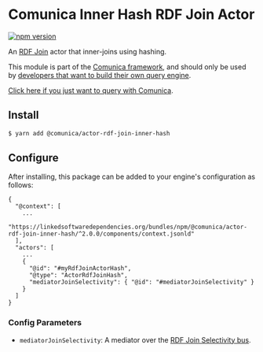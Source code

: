 # Comunica Inner Hash RDF Join Actor

[![npm version](https://badge.fury.io/js/%40comunica%2Factor-rdf-join-inner-hash.svg)](https://www.npmjs.com/package/@comunica/actor-rdf-join-inner-hash)

An [RDF Join](https://github.com/comunica/comunica/tree/master/packages/bus-rdf-join) actor that inner-joins using hashing.

This module is part of the [Comunica framework](https://github.com/comunica/comunica),
and should only be used by [developers that want to build their own query engine](https://comunica.dev/docs/modify/).

[Click here if you just want to query with Comunica](https://comunica.dev/docs/query/).

## Install

```bash
$ yarn add @comunica/actor-rdf-join-inner-hash
```

## Configure

After installing, this package can be added to your engine's configuration as follows:
```text
{
  "@context": [
    ...
    "https://linkedsoftwaredependencies.org/bundles/npm/@comunica/actor-rdf-join-inner-hash/^2.0.0/components/context.jsonld"  
  ],
  "actors": [
    ...
    {
      "@id": "#myRdfJoinActorHash",
      "@type": "ActorRdfJoinHash",
      "mediatorJoinSelectivity": { "@id": "#mediatorJoinSelectivity" }
    }
  ]
}
```

### Config Parameters

* `mediatorJoinSelectivity`: A mediator over the [RDF Join Selectivity bus](https://github.com/comunica/comunica/tree/master/packages/bus-rdf-join-selectivity).
